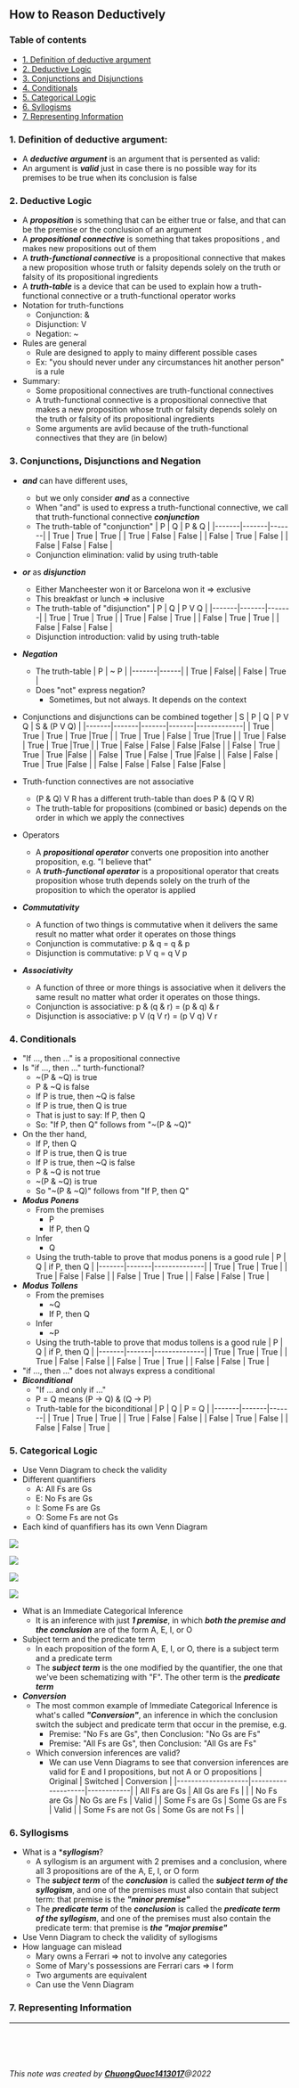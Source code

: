 ## How to Reason Deductively

### Table of contents
* [1. Definition of deductive argument](#1-Definition-of-deductive-argument) 
* [2. Deductive Logic](#2-Deductive-Logic)
* [3. Conjunctions and Disjunctions](#3-Conjunctions-and-Disjunctions)
* [4. Conditionals](#4-Conditionals)
* [5. Categorical Logic](#5-Categorical-Logic)
* [6. Syllogisms](#6-Syllogisms)
* [7. Representing Information](#7-Representing-Information)


### 1. Definition of deductive argument:
+ A ***deductive argument*** is an argument that is persented as valid:
+ An argument is ***valid*** just in case there is no possible way for its premises to be true when its conclusion is false

### 2. Deductive Logic
+ A ***proposition*** is something that can be either true or false, and that can be the premise or the conclusion of an argument
+ A ***propositional connective*** is something that takes propositions , and makes new propositions out of them
+ A ***truth-functional connective*** is a propositional connective that makes a new proposition whose truth or falsity depends solely on the truth or falsity of its propositional ingredients
+ A ***truth-table*** is a device that can be used to explain how a truth-functional connective or a truth-functional operator works
+ Notation for truth-functions
	+ Conjunction: &
	+ Disjunction: V
	+ Negation: ~
+ Rules are general 
	+ Rule are designed to apply to mainy different possible cases
	+ Ex: "you should never under any circumstances hit another person" is a rule
+ Summary:
	+ Some propositional connectives are truth-functional connectives
	+ A truth-functional connective is a propositional connective that makes a new proposition whose truth or falsity depends solely on the truth or falsity of its propositional ingredients 
	+ Some arguments are avlid because of the truth-functional connectives  that they are (in below)

### 3. Conjunctions, Disjunctions and Negation
+ ***and*** can have different uses, 
	+ but we only consider ***and*** as a connective
	+ When "and" is used to express a truth-functional connective, we call that truth-functional connective ***conjunction***
	+ The truth-table of "conjunction"
		| P     | Q     | P & Q |
		|-------|-------|-------|
		| True  | True  | True  |
		| True  | False | False |
		| False | True  | False |
		| False | False | False |
	+ Conjunction elimination: valid by using truth-table
+ ***or*** as ***disjunction***
	+ Either Mancheester won it or Barcelona won it => exclusive
	+ This breakfast or lunch => inclusive
	+ The truth-table of "disjunction"
		| P     | Q     | P V Q |
		|-------|-------|-------|
		| True  | True  | True  |
		| True  | False | True  |
		| False | True  | True  |
		| False | False | False |
	+ Disjunction introduction: valid by using truth-table
+ ***Negation*** 
	+ The truth-table
		| P     | ~ P  |
		|-------|------|
		| True  | False|
		| False | True |
	+ Does "not" express negation?
		+ Sometimes, but not always. It depends on the context
+ Conjunctions and disjunctions can be combined together
	| S     | P     | Q     | P V Q | S & (P V Q) |
	|-------|-------|-------|-------|-------------|
	| True  | True  | True  | True  |True         |
	| True  | True  | False | True  |True         | 
	| True  | False | True  | True  |True         |
	| True  | False | False | False |False        |
	| False | True  | True  | True  |False        |
	| False | True  | False | True  |False        |
	| False | False | True  | True  |False        |
	| False | False | False | False |False        |
+ Truth-function connectives are not associative
	+ (P & Q) V R has a different truth-table than does P & (Q V R)
	+ The truth-table for propositions (combined or basic) depends on the order in which we apply the connectives
+ Operators
	+ A ***propositional operator*** converts one proposition into another proposition, e.g. "I believe that"
	+ A ***truth-functional operator*** is a propositional operator that creats proposition whose truth depends solely on the trurh of the proposition to which the operator is applied

+ ***Commutativity***
	+ A function of two things is commutative when it delivers the same result no matter what order it operates on those things
	+ Conjunction is commutative: p & q = q & p
	+ Disjunction is commutative: p V q = q V p
+ ***Associativity***
	+ A function of three or more things is associative when it delivers the same result no matter what order it operates on those things.
	+ Conjunction is associative: p & (q & r) = (p & q) & r
	+ Disjunction is associative: p V (q V r) = (p V q) V r

### 4. Conditionals
+ "If ..., then ..." is a propositional connective
+ Is "if ..., then ..." turth-functional?
	+ ~(P & ~Q) is true
	+ P & ~Q is false
	+ If P is true, then ~Q is false
	+ If P is true, then Q is true
	+ That is just to say: If P, then Q
	+ So: "If P, then Q" follows from "~(P & ~Q)"
+ On the ther hand,
	+ If P, then Q
	+ If P is true, then Q is true
	+ If P is true, then ~Q is false
	+ P & ~Q is not true
	+ ~(P & ~Q) is true
	+ So "~(P & ~Q)" follows from "If P, then Q"
+ ***Modus Ponens***
	+ From the premises
		+ P
		+ If P, then Q
	+ Infer
		+ Q
	+ Using the truth-table to prove that modus ponens is a good rule
		| P     | Q     | if P, then Q |
		|-------|-------|--------------|
		| True  | True  | True         |
		| True  | False | False        |
		| False | True  | True         |
		| False | False | True         |
+ ***Modus Tollens***
	+ From the premises
		+ ~Q
		+ If P, then Q
	+ Infer
		+ ~P
	+ Using the truth-table to prove that modus tollens is a good rule
		| P     | Q     | if P, then Q |
		|-------|-------|--------------|
		| True  | True  | True         |
		| True  | False | False        |
		| False | True  | True         |
		| False | False | True         |
+ "if ..., then ..." does not always express a conditional
+ ***Biconditional***
	+ "If ... and only if ..."
	+ P = Q means (P -> Q) & (Q -> P)
	+ Truth-table for the biconditional
		| P     | Q     | P = Q |
		|-------|-------|-------|
		| True  | True  | True  |
		| True  | False | False |
		| False | True  | False |
		| False | False | True  |

### 5. Categorical Logic
+ Use Venn Diagram to check the validity
+ Different quantifiers
	+ A: All Fs are Gs
	+ E: No Fs are Gs
	+ I: Some Fs are Gs
	+ O: Some Fs are not Gs
+ Each kind of quanfifiers has its own Venn Diagram

<kbd><img src="https://github.com/ChuongQuoc1413017/Note/blob/main/Introduction%20to%20Logic%20and%20Critical%20Thinking%20Specialization/Course%202%20Think%20Again%20II%20How%20to%20Reason%20Deductively/image/all.png" /></kbd>

<kbd><img src="https://github.com/ChuongQuoc1413017/Note/blob/main/Introduction%20to%20Logic%20and%20Critical%20Thinking%20Specialization/Course%202%20Think%20Again%20II%20How%20to%20Reason%20Deductively/image/not.png" /></kbd>

<kbd><img src="https://github.com/ChuongQuoc1413017/Note/blob/main/Introduction%20to%20Logic%20and%20Critical%20Thinking%20Specialization/Course%202%20Think%20Again%20II%20How%20to%20Reason%20Deductively/image/some.png" /></kbd>

<kbd><img src="https://github.com/ChuongQuoc1413017/Note/blob/main/Introduction%20to%20Logic%20and%20Critical%20Thinking%20Specialization/Course%202%20Think%20Again%20II%20How%20to%20Reason%20Deductively/image/some_not.png" /></kbd>

+ What is an Immediate Categorical Inference
	+ It is an inference with just ***1 premise***, in which ***both the premise and the conclusion*** are of the form A, E, I, or O
+ Subject term and the predicate term
	+ In each proposition of the form A, E, I, or O, there is a subject term and a predicate term
	+ The ***subject term*** is the one modified by the quantifier, the one that we've been schematizing with "F". The other term is the ***predicate term***
+ ***Conversion***
	+ The most common example of Immediate Categorical Inference is what's called ***"Conversion"***, an inference in which the conclusion switch the subject and predicate term that occur in the premise, e.g.
		+ Premise: "No Fs are Gs", then Conclusion: "No Gs are Fs"
		+ Premise: "All Fs are Gs", then Conclusion: "All Gs are Fs"
	+ Which conversion inferences are valid?
		+ We can use Venn Diagrams to see that conversion inferences are valid for E and I propositions, but not A or O propositions
			| Original           | Switched           | Conversion |
			|--------------------|--------------------|------------|
			| All Fs are Gs      | All Gs are Fs      |            |
			| No Fs are Gs       | No Gs are Fs       | Valid      |
			| Some Fs are Gs     | Some Gs are Fs     | Valid      |
			| Some Fs are not Gs | Some Gs are not Fs |            |	

### 6. Syllogisms
+ What is a ****syllogism***?
	+ A syllogism is an argument with 2 premises and a conclusion, where all 3 propositions are of the A, E, I, or O form
	+ The ***subject term*** of the ***conclusion*** is called the ***subject term of the syllogism***, and one of the premises must also contain that subject term: that premise is the ***"minor premise"***
	+ The ***predicate term*** of the ***conclusion*** is called the ***predicate term of the syllogism***, and one of the premises must also contain the predicate term: that premise is ***the "major premise"***
+ Use Venn Diagram to check the validity of syllogisms
+ How language can mislead
	+ Mary owns a Ferrari => not to involve any categories
	+ Some of Mary's possessions are Ferrari cars => I form
	+ Two arguments are equivalent
	+ Can use the Venn Diagram


### 7. Representing Information


***

<br><br>
<br><br>
_This note was created by [**ChuongQuoc1413017**](https://github.com/ChuongQuoc1413017/Note/tree/main/Introduction%20to%20Logic%20and%20Critical%20Thinking%20Specialization)@2022_
